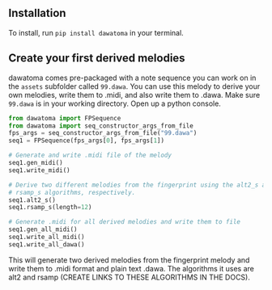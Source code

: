 ## Installation
To install, run `pip install dawatoma` in your terminal.

## Create your first derived melodies
dawatoma comes pre-packaged with a note sequence you can work on in the
`assets` subfolder called `99.dawa`. You can use this melody to derive your own melodies,
write them to .midi, and also write them to .dawa. Make sure `99.dawa` is in your working
directory. Open up a python console.

``` py title="derive1.py"
from dawatoma import FPSequence
from dawatoma import seq_constructor_args_from_file
fps_args = seq_constructor_args_from_file("99.dawa")
seq1 = FPSequence(fps_args[0], fps_args[1])

# Generate and write .midi file of the melody
seq1.gen_midi()
seq1.write_midi()

# Derive two different melodies from the fingerprint using the alt2_s and
# rsamp_s algorithms, respectively.
seq1.alt2_s()
seq1.rsamp_s(length=12)

# Generate .midi for all derived melodies and write them to file
seq1.gen_all_midi()
seq1.write_all_midi()
seq1.write_all_dawa()
```

This will generate two derived melodies from the fingerprint melody and write
them to .midi format and plain text .dawa. The algorithms it uses are alt2 and rsamp
(CREATE LINKS TO THESE ALGORITHMS IN THE DOCS).